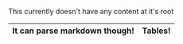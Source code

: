 This currently doesn't have any content at it's root

|It can parse markdown though!|Tables!|
|---|---|
